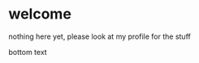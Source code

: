 <!DOCTYPE html>
<html>
<head>
<title>s t u d i o   c h e w</title>
</head>
<body>

<h1>welcome</h1>
<p>nothing here yet, please look at my profile for the stuff</p>
<p>bottom text</p>

</body>
</html> 